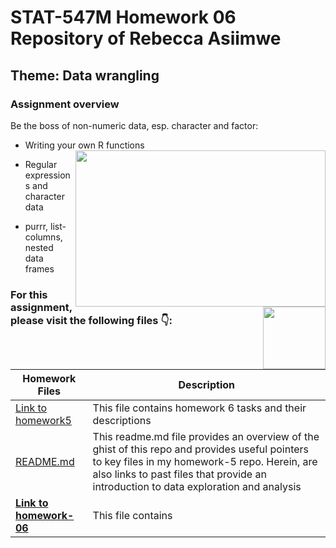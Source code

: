                 
# STAT-547M Homework 06 Repository of Rebecca Asiimwe 

## Theme: Data wrangling 

### Assignment overview
Be the boss of non-numeric data, esp. character and factor:
* Writing your own R functions [<img align ="right" src="https://github.com/STAT545-UBC-students/hw06-rasiimwe/blob/master/plugins/Screen%20Shot%202018-11-01%20at%208.57.14%20PM.png" width="400" height="250"/>](https://github.com/STAT545-UBC-students/hw06-rasiimwe/blob/master/plugins/Screen%20Shot%202018-11-01%20at%208.57.14%20PM.png)


* Regular expressions and character data
* purrr, list-columns, nested data frames



[<img align ="right" src="https://github.com/STAT545-UBC-students/hw06-rasiimwe/blob/master/plugins/hex-purrr.png" width="100" height="100"/>](https://github.com/STAT545-UBC-students/hw06-rasiimwe/blob/master/plugins/hex-purrr.png)



### For this assignment, please visit the following files :point_down::

|   **Homework Files**   | **Description** |
|----------------|------------|
|[Link to homework5](http://stat545.com/Classroom/assignments/hw06/hw06.html)|This file contains homework 6 tasks and their descriptions|
|[README.md](https://github.com/STAT545-UBC-students/hw05-rasiimwe/blob/master/README.md)|This readme.md file provides an overview of the ghist of this repo and provides useful pointers to key files in my homework-5 repo. Herein, are also links to past files that provide an introduction to data exploration and analysis |
|**[Link to homework-06]()**|This file contains |

